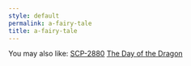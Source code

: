 ```yaml
---
style: default
permalink: a-fairy-tale
title: a-fairy-tale
---
```

You may also like:
[SCP-2880](http://scp-wiki.net/scp-2880)
[The Day of the Dragon](http://scp-wiki.net/the-day-of-the-dragon)